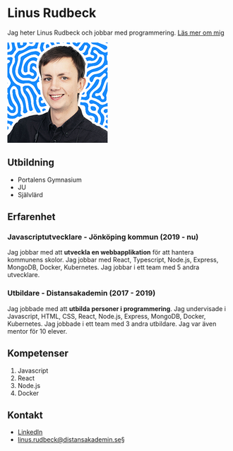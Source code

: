 # Linus Rudbeck

Jag heter Linus Rudbeck och jobbar med programmering. [Läs mer om mig](./about-me.md)

![Linus Rudbeck](./liten-linus.png)

## Utbildning

- Portalens Gymnasium
- JU
- Självlärd

## Erfarenhet

### Javascriptutvecklare - Jönköping kommun (2019 - nu)

Jag jobbar med att **utveckla en webbapplikation** för att hantera kommunens skolor. Jag jobbar med React, Typescript, Node.js, Express, MongoDB, Docker, Kubernetes. Jag jobbar i ett team med 5 andra utvecklare.

### Utbildare - Distansakademin (2017 - 2019)

Jag jobbade med att **utbilda personer i programmering**. Jag undervisade i Javascript, HTML, CSS, React, Node.js, Express, MongoDB, Docker, Kubernetes. Jag jobbade i ett team med 3 andra utbildare. Jag var även mentor för 10 elever.

## Kompetenser

1. Javascript
2. React
3. Node.js
4. Docker

## Kontakt

- [LinkedIn](https://www.linkedin.com/in/liru/)
- [linus.rudbeck@distansakademin.se](mailto:linus.rudbeck@distansakademin.se)§